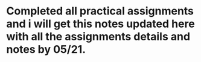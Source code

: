# Completed all practical assignments and i will get this notes updated here with all the assignments details and notes by 05/21.
